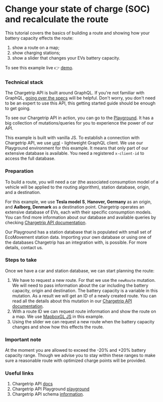 # Change your state of charge (SOC) and recalculate the route

This tutorial covers the basics of building a route and showing how your battery capacity effects the route:

1.  show a route on a map;
2.  show charging stations;
3.  show a slider that changes your EVs battery capacity.

To see this example live 👉 [demo](https://chargetrip.github.io/examples/state-of-charge/).

### Technical stack

The Chargetrip API is built around GraphQL. If you're not familiar with GraphQL, [going over the specs](https://graphql.org/learn/) will be helpful. Don't worry, you don't need to be an expert to use this API, this getting started guide should be enough to get going.

To see our Chargetrip API in action, you can go to the [Playground](https://playground.chargetrip.com/). It has a big collection of mutations/queries for you to experience the power of our API.

This example is built with vanilla JS. To establish a connection with Chargetrip API, we use [urql](https://formidable.com/open-source/urql/) - lightweight GraphQL client.
We use our Playground environment for this example. It means that only part of our extensive database is available. You need a registered `x-client-id` to access the full database.

### Preparation

To build a route, you will need a car (the associated consumption model of a vehicle will be applied to the routing algorithm), station database, origin, and a destination.

For this example, we use **Tesla model S**, **Hanover, Germany** as an origin, and **Aalborg, Denmark** as a destination point.
Chargetrip operates an extensive database of EVs, each with their specific consumption models. You can find more information about our database and available queries by checking [Chargetrip API documentation](https://developers.chargetrip.com/API-Reference/Cars/introduction).

Our Playground has a station database that is populated with small set of EcoMovement station data. Importing your own database or using one of the databases Chargetrip has an integration with, is possible. For more details, contact us.

### Steps to take

Once we have a car and station database, we can start planning the route:

1. We have to request a new route. For that we use the `newRoute` mutation. We will need to pass information about the car including the battery capacity, origin and destination. The battery capacity is a variable in this mutation. As a result we will get an ID of a newly created route. You can read all the details about this mutation in our [Chargetrip API documentation](https://developers.chargetrip.com/API-Reference/Routes/mutate-route).
2. With a route ID we can request route information and show the route on a map. We use [MapboxGL JS](https://docs.mapbox.com/mapbox-gl-js/overview/#quickstart) in this example.
3. Using the slider we can request a new route when the battery capacity changes and show how this effects the route.

### Important note

At the moment you are allowed to exceed the -20% and +20% battery capacity range. Though we advise you to stay within these ranges to make sure a reasonable route with optimized charge points will be provided.

### Useful links

1. Chargetrip API [docs](https://developers.chargetrip.com/)
2. Chargetrip API Playground [playground](https://playground.chargetrip.com/)
3. Chargetrip API schema [information](https://voyager.chargetrip.com/).
